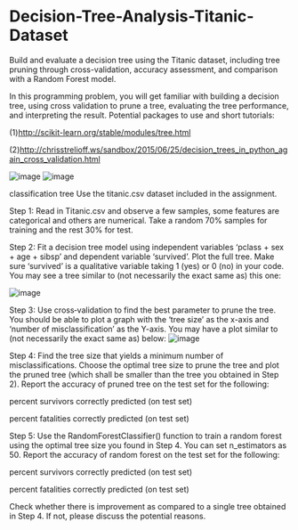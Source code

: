 # Decision-Tree-Analysis-Titanic-Dataset
 Build and evaluate a decision tree using the Titanic dataset, including tree pruning through cross-validation, accuracy assessment, and comparison with a Random Forest model.

In this programming problem, you will get familiar with building a decision tree, using cross validation to prune a tree, evaluating the tree performance, and interpreting the result.
Potential packages to use and short tutorials:

(1)http://scikit-learn.org/stable/modules/tree.html

(2)http://chrisstrelioff.ws/sandbox/2015/06/25/decision_trees_in_python_again_cross_validation.html


![image](https://github.com/kashyaparun25/Decision-Tree-Analysis-Titanic-Dataset/assets/52271759/3c894a3e-0263-403b-9ec8-541d2b0f1f6c)
![image](https://github.com/kashyaparun25/Decision-Tree-Analysis-Titanic-Dataset/assets/52271759/89339b6c-2881-4079-b2df-6d38c0cb503f)

classification tree
Use the titanic.csv dataset included in the assignment.

Step 1: Read in Titanic.csv and observe a few samples, some features are categorical and others are numerical. Take a random 70% samples for training and the rest 30% for test.

Step 2: Fit a decision tree model using independent variables ‘pclass + sex + age + sibsp’ and dependent variable ‘survived’. Plot the full tree. Make sure ‘survived’ is a qualitative variable taking 1 (yes) or 0 (no) in your code. You may see a tree similar to (not necessarily the exact same as) this one:

![image](https://github.com/kashyaparun25/Decision-Tree-Analysis-Titanic-Dataset/assets/52271759/d34ac1d6-b2f4-42a4-9e92-4f49cad53e13)

Step 3: Use cross‐validation to find the best parameter to prune the tree. You should be able to plot a graph with the ‘tree size’ as the x-axis and ‘number of misclassification’ as the Y-axis. You may have a plot similar to (not necessarily the exact same as) below:
![image](https://github.com/kashyaparun25/Decision-Tree-Analysis-Titanic-Dataset/assets/52271759/9c964b12-d4cf-455a-9681-fc072430dbaf)

Step 4: Find the tree size that yields a minimum number of misclassifications. Choose the optimal tree size to prune the tree and plot the pruned tree (which shall be smaller than the tree you obtained in Step 2). Report the accuracy of pruned tree on the test set for the following:

percent survivors correctly predicted (on test set)

percent fatalities correctly predicted (on test set)

Step 5: Use the RandomForestClassifier() function to train a random forest using the optimal tree size you found in Step 4. You can set n_estimators as 50. Report the accuracy of random forest on the test set for the following:

percent survivors correctly predicted (on test set)

percent fatalities correctly predicted (on test set)

Check whether there is improvement as compared to a single tree obtained in Step 4. If not, please discuss the potential reasons.




